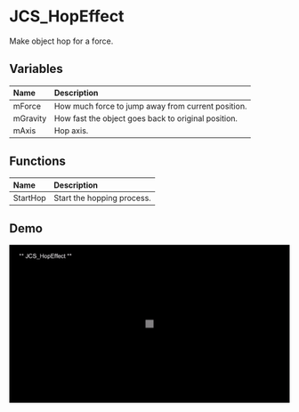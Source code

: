 # JCS_HopEffect

Make object hop for a force.

## Variables

| Name     | Description                                         |
|:---------|:----------------------------------------------------|
| mForce   | How much force to jump away from current position.  |
| mGravity | How fast the object goes back to original position. |
| mAxis    | Hop axis.                                           |

## Functions

| Name     | Description                |
|:---------|:---------------------------|
| StartHop | Start the hopping process. |


## Demo

<img src="./_images/JCS_HopEffect.gif"/>
